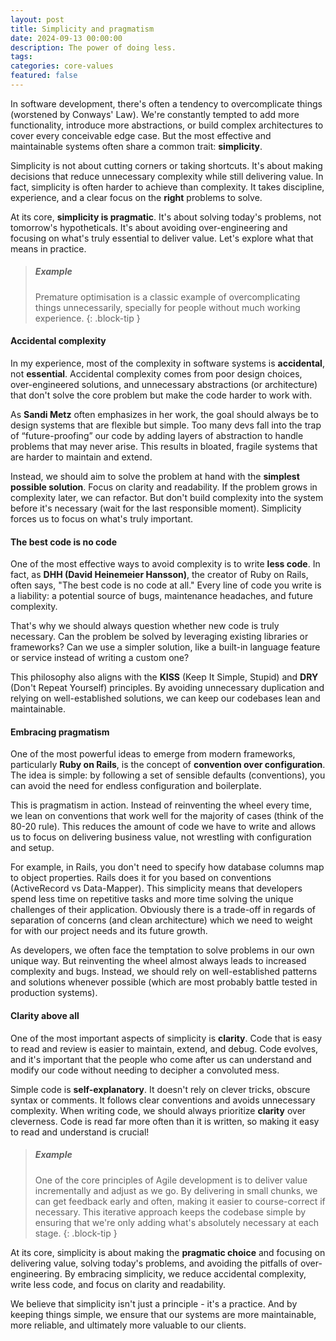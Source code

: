 ```yaml
---
layout: post
title: Simplicity and pragmatism
date: 2024-09-13 00:00:00
description: The power of doing less.
tags:
categories: core-values
featured: false
---
```


In software development, there's often a tendency to overcomplicate things (worstened by Conways' Law). We're constantly tempted to add more functionality, introduce more abstractions, or build complex architectures to cover every conceivable edge case. But the most effective and maintainable systems often share a common trait: **simplicity**.

Simplicity is not about cutting corners or taking shortcuts. It's about making decisions that reduce unnecessary complexity while still delivering value. In fact, simplicity is often harder to achieve than complexity. It takes discipline, experience, and a clear focus on the **right** problems to solve.

At its core, **simplicity is pragmatic**. It's about solving today's problems, not tomorrow's hypotheticals. It's about avoiding over-engineering and focusing on what's truly essential to deliver value. Let's explore what that means in practice.

> ##### Example
>
> Premature optimisation is a classic example of overcomplicating things unnecessarily, specially for people without much working experience.
{: .block-tip }

#### Accidental complexity

In my experience, most of the complexity in software systems is **accidental**, not **essential**. Accidental complexity comes from poor design choices, over-engineered solutions, and unnecessary abstractions (or architecture) that don't solve the core problem but make the code harder to work with.

As **Sandi Metz** often emphasizes in her work, the goal should always be to design systems that are flexible but simple. Too many devs fall into the trap of “future-proofing” our code by adding layers of abstraction to handle problems that may never arise. This results in bloated, fragile systems that are harder to maintain and extend.

Instead, we should aim to solve the problem at hand with the **simplest possible solution**. Focus on clarity and readability. If the problem grows in complexity later, we can refactor. But don't build complexity into the system before it's necessary (wait for the last responsible moment). Simplicity forces us to focus on what's truly important.

#### The best code is no code

One of the most effective ways to avoid complexity is to write **less code**. In fact, as **DHH (David Heinemeier Hansson)**, the creator of Ruby on Rails, often says, "The best code is no code at all." Every line of code you write is a liability: a potential source of bugs, maintenance headaches, and future complexity.

That's why we should always question whether new code is truly necessary. Can the problem be solved by leveraging existing libraries or frameworks? Can we use a simpler solution, like a built-in language feature or service instead of writing a custom one?

This philosophy also aligns with the **KISS** (Keep It Simple, Stupid) and **DRY** (Don't Repeat Yourself) principles. By avoiding unnecessary duplication and relying on well-established solutions, we can keep our codebases lean and maintainable.

#### Embracing pragmatism

One of the most powerful ideas to emerge from modern frameworks, particularly **Ruby on Rails**, is the concept of **convention over configuration**. The idea is simple: by following a set of sensible defaults (conventions), you can avoid the need for endless configuration and boilerplate.

This is pragmatism in action. Instead of reinventing the wheel every time, we lean on conventions that work well for the majority of cases (think of the 80-20 rule). This reduces the amount of code we have to write and allows us to focus on delivering business value, not wrestling with configuration and setup.

For example, in Rails, you don't need to specify how database columns map to object properties. Rails does it for you based on conventions (ActiveRecord vs Data-Mapper). This simplicity means that developers spend less time on repetitive tasks and more time solving the unique challenges of their application. Obviously there is a trade-off in regards of separation of concerns (and clean architecture) which we need to weight for with our project needs and its future growth.

As developers, we often face the temptation to solve problems in our own unique way. But reinventing the wheel almost always leads to increased complexity and bugs. Instead, we should rely on well-established patterns and solutions whenever possible (which are most probably battle tested in production systems).

#### Clarity above all

One of the most important aspects of simplicity is **clarity**. Code that is easy to read and review is easier to maintain, extend, and debug. Code evolves, and it's important that the people who come after us can understand and modify our code without needing to decipher a convoluted mess.

Simple code is **self-explanatory**. It doesn't rely on clever tricks, obscure syntax or comments. It follows clear conventions and avoids unnecessary complexity. When writing code, we should always prioritize **clarity** over cleverness. Code is read far more often than it is written, so making it easy to read and understand is crucial!

> ##### Example
>
> One of the core principles of Agile development is to deliver value incrementally and adjust as we go. By delivering in small chunks, we can get feedback early and often, making it easier to course-correct if necessary. This iterative approach keeps the codebase simple by ensuring that we're only adding what's absolutely necessary at each stage.
{: .block-tip }

At its core, simplicity is about making the **pragmatic choice** and focusing on delivering value, solving today's problems, and avoiding the pitfalls of over-engineering. By embracing simplicity, we reduce accidental complexity, write less code, and focus on clarity and readability.

We believe that simplicity isn't just a principle - it's a practice. And by keeping things simple, we ensure that our systems are more maintainable, more reliable, and ultimately more valuable to our clients.
